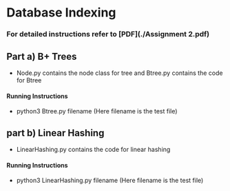 # Database Indexing
### For detailed instructions refer to [PDF](./Assignment 2.pdf)
## Part a) B+ Trees
- Node.py contains the node class for tree and Btree.py contains the code for Btree
#### Running Instructions
- python3 Btree.py filename     (Here filename is the test file)
## part b) Linear Hashing
- LinearHashing.py contains the code for linear hashing
#### Running Instructions
- python3 LinearHashing.py filename  (Here filename is the test file)
